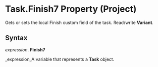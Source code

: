 
# Task.Finish7 Property (Project)

Gets or sets the local Finish custom field of the task. Read/write  **Variant**.


## Syntax

 _expression_. **Finish7**

 _expression_A variable that represents a  **Task** object.

